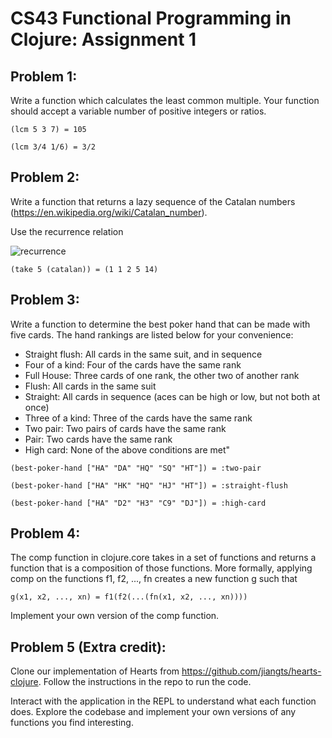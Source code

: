 # CS43 Functional Programming in Clojure: Assignment 1

## Problem 1:

Write a function which calculates the least common multiple. 
Your function should accept a variable number of positive 
integers or ratios.

`(lcm 5 3 7) = 105`

`(lcm 3/4 1/6) = 3/2`

## Problem 2:

Write a function that returns a lazy sequence of the Catalan numbers (https://en.wikipedia.org/wiki/Catalan_number).

Use the recurrence relation

![recurrence](https://wikimedia.org/api/rest_v1/media/math/render/svg/2b880e7e47a753e31ff455ad0d292746f9611f97)

`(take 5 (catalan)) = (1 1 2 5 14)`

## Problem 3:

Write a function to determine the best poker hand that can 
be made with five cards. The hand rankings are listed below 
for your convenience:

- Straight flush: All cards in the same suit, and in sequence
- Four of a kind: Four of the cards have the same rank
- Full House: Three cards of one rank, the other two of another rank
- Flush: All cards in the same suit
- Straight: All cards in sequence (aces can be high or low, but not both at once)
- Three of a kind: Three of the cards have the same rank
- Two pair: Two pairs of cards have the same rank
- Pair: Two cards have the same rank
- High card: None of the above conditions are met"

`(best-poker-hand ["HA" "DA" "HQ" "SQ" "HT"]) = :two-pair`

`(best-poker-hand ["HA" "HK" "HQ" "HJ" "HT"]) = :straight-flush`

`(best-poker-hand ["HA" "D2" "H3" "C9" "DJ"]) = :high-card`

## Problem 4:

The comp function in clojure.core takes in a set of functions and returns a function that is a composition of those functions. More formally, applying comp on the functions f1, f2, ..., fn creates a new function g such that

`g(x1, x2, ..., xn) = f1(f2(...(fn(x1, x2, ..., xn))))`

Implement your own version of the comp function.

## Problem 5 (Extra credit):

Clone our implementation of Hearts from https://github.com/jiangts/hearts-clojure.  Follow the instructions in the repo to run the code.

Interact with the application in the REPL to understand what each function does.  Explore the codebase and implement your own versions of any functions you find interesting.
